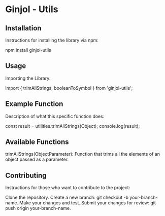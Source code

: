 # Ginjol - Utils

## Installation

Instructions for installing the library via npm:

npm install ginjol-utils

## Usage
Importing the Library: 

import { trimAllStrings, booleanToSymbol } from 'ginjol-utils';

## Example Function
Description of what this specific function does:


const result = utilities.trimAllStrings(Object);
console.log(result);

## Available Functions
trimAllStrings(ObjectParameter): Function that trims all the elements of an object passed as a parameter.

## Contributing
Instructions for those who want to contribute to the project:

Clone the repository.
Create a new branch: git checkout -b your-branch-name.
Make your changes and test.
Submit your changes for review: git push origin your-branch-name.
